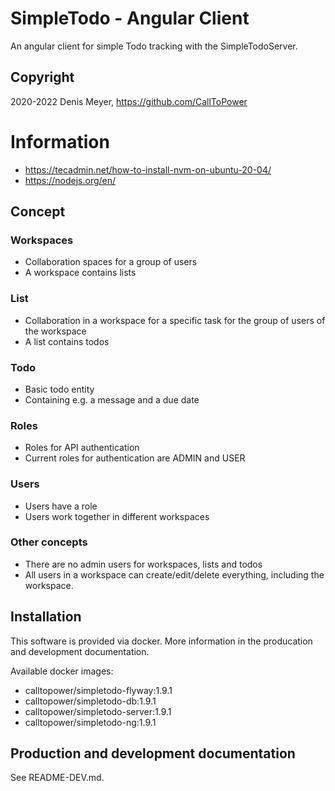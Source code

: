 # SimpleTodo - Angular Client

An angular client for simple Todo tracking with the SimpleTodoServer.

## Copyright

2020-2022 Denis Meyer, https://github.com/CallToPower

# Information

- https://tecadmin.net/how-to-install-nvm-on-ubuntu-20-04/
- https://nodejs.org/en/

## Concept

### Workspaces

- Collaboration spaces for a group of users
- A workspace contains lists

### List

- Collaboration in a workspace for a specific task for the group of users of the workspace
- A list contains todos

### Todo

- Basic todo entity
- Containing e.g. a message and a due date

### Roles

- Roles for API authentication
- Current roles for authentication are ADMIN and USER

### Users

- Users have a role
- Users work together in different workspaces

### Other concepts

- There are no admin users for workspaces, lists and todos
- All users in a workspace can create/edit/delete everything, including the workspace.

## Installation

This software is provided via docker. More information in the producation and development documentation.

Available docker images:

- calltopower/simpletodo-flyway:1.9.1
- calltopower/simpletodo-db:1.9.1
- calltopower/simpletodo-server:1.9.1
- calltopower/simpletodo-ng:1.9.1

## Production and development documentation

See README-DEV.md.
